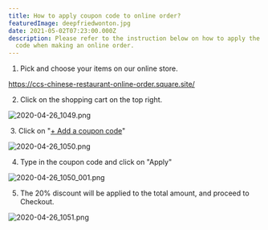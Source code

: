```yaml
---
title: How to apply coupon code to online order?
featuredImage: deepfriedwonton.jpg
date: 2021-05-02T07:23:00.000Z
description: Please refer to the instruction below on how to apply the coupon
  code when making an online order.
---
```

<!--StartFragment-->

1. Pick and choose your items on our online store.

[https://ccs-chinese-​restaurant-online-order.​square.site/](https://ccs-chinese-restaurant-online-order.square.site/) 

2. Click on the shopping cart on the top right.

![2020-04-26_1049.png](https://mail.google.com/mail/u/0?ui=2&ik=5f23e6f096&attid=0.1&permmsgid=msg-a:r-1523976636156290969&th=174c363d14239e2d&view=fimg&sz=s0-l75-ft&attbid=ANGjdJ9l1CnupSJVE3kdUaZSdlyXN_QNcdYRjrw07nx0GqyyclAo4Nw_B_whydPRs4mJ_fv7nyEQ1K37AhqWSHWhTe2FOJS8tRJ02U3NdiH7yDTBmMW1fE9GvRbUAUo&disp=emb&realattid=ii_k9hd1dot0)

 3. Click on "[+ Add a coupon code](<>)"

![2020-04-26_1050.png](https://mail.google.com/mail/u/0?ui=2&ik=5f23e6f096&attid=0.2&permmsgid=msg-a:r-1523976636156290969&th=174c363d14239e2d&view=fimg&sz=s0-l75-ft&attbid=ANGjdJ-hpIkEOyfY54pl6FqjlG65YMutUaeA-CAV57wtLjsMMpwZL0Xv33W2iYhu9ShWNfAEg4Q5u5mG5FEeuHwEdezJJ4PN82kKySh7D-gmI4UTdmjPs-8aR3vY89s&disp=emb&realattid=ii_k9hd29a31)

4. Type in the coupon code and click on "Apply"

![2020-04-26_1050_001.png](https://mail.google.com/mail/u/0?ui=2&ik=5f23e6f096&attid=0.3&permmsgid=msg-a:r-1523976636156290969&th=174c363d14239e2d&view=fimg&sz=s0-l75-ft&attbid=ANGjdJ-k5R61gWr8DYHNcqctovD9oTzUI-9fd4G9Cij7UqCNDkzZT1H0tDfUNKSdTshXg__rTU4HkHWuriwziElCIQrkkxkzfJcYogIUDm_Hz75NwJfGz1kXRBNwjdc&disp=emb&realattid=ii_k9hd3cws2)

5. The 20% discount will be applied to the total amount, and proceed to Checkout.

![2020-04-26_1051.png](https://mail.google.com/mail/u/0?ui=2&ik=5f23e6f096&attid=0.4&permmsgid=msg-a:r-1523976636156290969&th=174c363d14239e2d&view=fimg&sz=s0-l75-ft&attbid=ANGjdJ-P9z9MU3wEaBMi7Z08uo1THLMdpRcp8brWqp-9GLNklSS5990AvCMLn9rQZ0ZfEmJHhW-sOZXjfROcZob2q81O_vck1CdcwpZZtafbvv8EoU006uifcUk8OSU&disp=emb&realattid=ii_k9hd526m3)

<!--EndFragment-->